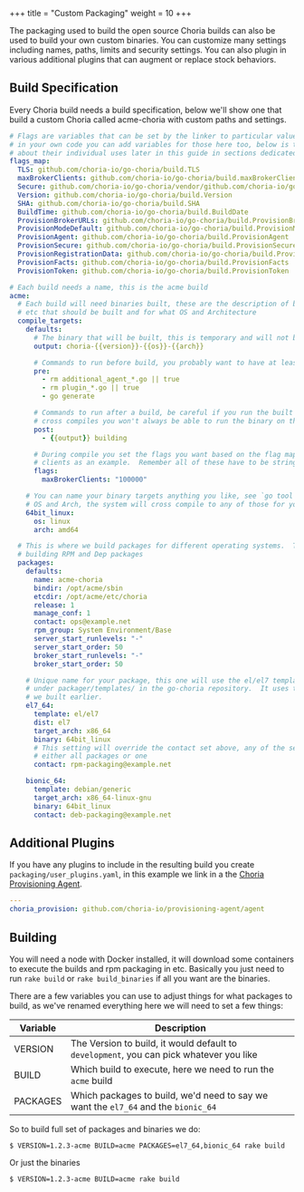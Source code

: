 +++
title = "Custom Packaging"
weight = 10
+++

The packaging used to build the open source Choria builds can also be used to build your own custom binaries.  You can customize many settings including names, paths, limits and security settings.  You can also plugin in various additional plugins that can augment or replace stock behaviors.

## Build Specification

Every Choria build needs a build specification, below we'll show one that build a custom Choria called acme-choria with custom paths and settings.

```yaml
# Flags are variables that can be set by the linker to particular values. These are all String values, if you are linking
# in your own code you can add variables for those here too, below is the current set of Choria build time settables.  More
# about their individual uses later in this guide in sections dedicated to types of plugin
flags_map:
  TLS: github.com/choria-io/go-choria/build.TLS
  maxBrokerClients: github.com/choria-io/go-choria/build.maxBrokerClients
  Secure: github.com/choria-io/go-choria/vendor/github.com/choria-io/go-protocol/protocol.Secure
  Version: github.com/choria-io/go-choria/build.Version
  SHA: github.com/choria-io/go-choria/build.SHA
  BuildTime: github.com/choria-io/go-choria/build.BuildDate
  ProvisionBrokerURLs: github.com/choria-io/go-choria/build.ProvisionBrokerURLs
  ProvisionModeDefault: github.com/choria-io/go-choria/build.ProvisionModeDefault
  ProvisionAgent: github.com/choria-io/go-choria/build.ProvisionAgent
  ProvisionSecure: github.com/choria-io/go-choria/build.ProvisionSecure
  ProvisionRegistrationData: github.com/choria-io/go-choria/build.ProvisionRegistrationData
  ProvisionFacts: github.com/choria-io/go-choria/build.ProvisionFacts
  ProvisionToken: github.com/choria-io/go-choria/build.ProvisionToken

# Each build needs a name, this is the acme build
acme:
  # Each build will need binaries built, these are the description of binaries, flags, options
  # etc that should be built and for what OS and Architecture
  compile_targets:
    defaults:
      # The binary that will be built, this is temporary and will not be seen by end users
      output: choria-{{version}}-{{os}}-{{arch}}

      # Commands to run before build, you probably want to have at least these but can add your own
      pre:
        - rm additional_agent_*.go || true
        - rm plugin_*.go || true
        - go generate

      # Commands to run after a build, be careful if you run the built binary like here when doing
      # cross compiles you won't always be able to run the binary on the build host
      post:
        - {{output}} building

      # During compile you set the flags you want based on the flag map above, lets increase the broker
      # clients as an example.  Remember all of these have to be strings.
      flags:
        maxBrokerClients: "100000"

    # You can name your binary targets anything you like, see `go tool dist list` for a list of valid
    # OS and Arch, the system will cross compile to any of those for you.
    64bit_linux:
      os: linux
      arch: amd64

  # This is where we build packages for different operating systems.  Today the packaging system supports
  # building RPM and Dep packages
  packages:
    defaults:
      name: acme-choria
      bindir: /opt/acme/sbin
      etcdir: /opt/acme/etc/choria
      release: 1
      manage_conf: 1
      contact: ops@example.net
      rpm_group: System Environment/Base
      server_start_runlevels: "-"
      server_start_order: 50
      broker_start_runlevels: "-"
      broker_start_order: 50

    # Unique name for your package, this one will use the el/el7 template that you can see
    # under packager/templates/ in the go-choria repository.  It uses the 32bit_linux binary
    # we built earlier.
    el7_64:
      template: el/el7
      dist: el7
      target_arch: x86_64
      binary: 64bit_linux
      # This setting will override the contact set above, any of the settings can be set for
      # either all packages or one
      contact: rpm-packaging@example.net

    bionic_64:
      template: debian/generic
      target_arch: x86_64-linux-gnu
      binary: 64bit_linux
      contact: deb-packaging@example.net
```

## Additional Plugins

If you have any plugins to include in the resulting build you create `packaging/user_plugins.yaml`, in this example we link in a the [Choria Provisioning Agent](https://github.com/choria-io/provisioning-agent).

```yaml
---
choria_provision: github.com/choria-io/provisioning-agent/agent
```

## Building

You will need a node with Docker installed, it will download some containers to execute the builds and rpm packaging in etc. Basically you just need to run `rake build` or `rake build_binaries` if all you want are the binaries.

There are a few variables you can use to adjust things for what packages to build, as we've renamed everything here we will need to set a few things:

|Variable|Description|
|--------|-----------|
|VERSION |The Version to build, it would default to `development`, you can pick whatever you like|
|BUILD|Which build to execute, here we need to run the `acme` build|
|PACKAGES|Which packages to build, we'd need to say we want the `el7_64` and the `bionic_64`|

So to build full set of packages and binaries we do:

```
$ VERSION=1.2.3-acme BUILD=acme PACKAGES=el7_64,bionic_64 rake build
```

Or just the binaries

```
$ VERSION=1.2.3-acme BUILD=acme rake build
```